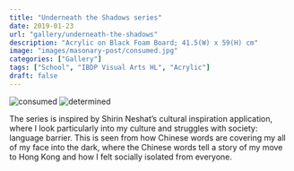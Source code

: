 ```yaml
---
title: "Underneath the Shadows series"
date: 2019-01-23
url: "gallery/underneath-the-shadows"
description: "Acrylic on Black Foam Board; 41.5(W) x 59(H) cm"
image: "images/masonary-post/consumed.jpg"
categories: ["Gallery"]
tags: ["School", "IBDP Visual Arts HL", "Acrylic"]
draft: false
---
```


![consumed](/images/post/VA/consumed.jpg)
![determined](/images/post/VA/determined.jpg)

The series is inspired by Shirin Neshat’s cultural inspiration application, where I look particularly into my culture and struggles with society: language barrier. This is seen from how Chinese words are covering my all of my face into the dark, where the Chinese words tell a story of my move to Hong Kong and how I felt socially isolated from everyone.
